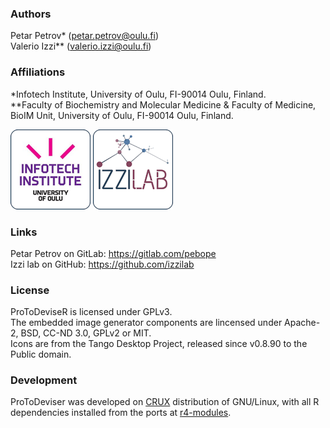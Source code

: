 ### Authors 
Petar Petrov* (petar.petrov@oulu.fi)   
Valerio Izzi** (valerio.izzi@oulu.fi) 
 
### Affiliations 
*Infotech Institute, University of Oulu, FI-90014 Oulu, Finland.   
**Faculty of Biochemistry and Molecular Medicine & Faculty of Medicine, BioIM Unit, University of Oulu, FI-90014 Oulu, Finland.   
 
![](infotech.png) ![](logo.png) 
 
### Links 
Petar Petrov on GitLab: https://gitlab.com/pebope   
Izzi lab on GitHub: https://github.com/izzilab   
 
### License 
ProToDeviseR is licensed under GPLv3.   
The embedded image generator components are lincensed under Apache-2, BSD, CC-ND 3.0, GPLv2 or MIT.   
Icons are from the Tango Desktop Project, released since v0.8.90 to the Public domain. 
 
### Development 
ProToDeviser was developed on [CRUX](https://crux.nu/) distribution of GNU/Linux, with all R dependencies installed from the ports at [r4-modules](https://crux.nu/portdb/?a=repo&q=r4-modules). 
